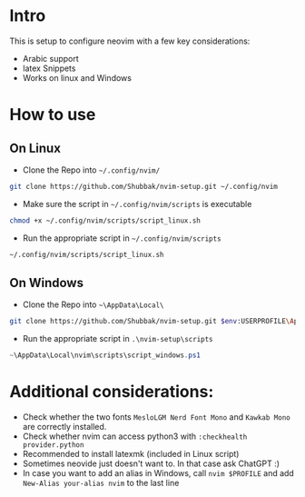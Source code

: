 # Intro
This is setup to configure neovim with a few key considerations:
+ Arabic support
+ latex Snippets
+ Works on linux and Windows

# How to use
## On Linux
+ Clone the Repo into `~/.config/nvim/`
```bash
git clone https://github.com/Shubbak/nvim-setup.git ~/.config/nvim
```
+ Make sure the script in `~/.config/nvim/scripts` is executable
```bash
chmod +x ~/.config/nvim/scripts/script_linux.sh
```
+ Run the appropriate script in `~/.config/nvim/scripts`
```bash
~/.config/nvim/scripts/script_linux.sh
``` 

## On Windows
+ Clone the Repo into `~\AppData\Local\`
```bash
git clone https://github.com/Shubbak/nvim-setup.git $env:USERPROFILE\AppData\Local\nvim
```
+ Run the appropriate script in `.\nvim-setup\scripts`
```Powershell
~\AppData\Local\nvim\scripts\script_windows.ps1
```


# Additional considerations:
+ Check whether the two fonts `MesloLGM Nerd Font Mono` and `Kawkab Mono` are correctly installed.
+ Check whether nvim can access python3 with `:checkhealth provider.python`
+ Recommended to install latexmk (included in Linux script)
+ Sometimes neovide just doesn't want to. In that case ask ChatGPT :)
+ In case you want to add an alias in Windows, call `nvim $PROFILE` and add `New-Alias your-alias nvim` to the last line
